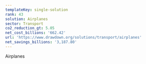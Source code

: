 ```yaml
---
templateKey: single-solution
rank: 43
solution: Airplanes
sector: Transport
co2_reduction_gt: 5.05
net_cost_billions: '662.42'
url: 'https://www.drawdown.org/solutions/transport/airplanes'
net_savings_billions: '3,187.80'
---
```


Airplanes